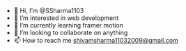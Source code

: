 - 👋 Hi, I’m @SSharma1103
- 👀 I’m interested in web development
- 🌱 I’m currently learning framer motion
- 💞️ I’m looking to collaborate on anything
- 📫 How to reach me shivamsharma11032009@gmail.com



